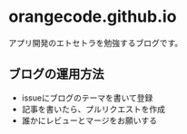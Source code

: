 # orangecode.github.io

アプリ開発のエトセトラを勉強するブログです。

## ブログの運用方法

- issueにブログのテーマを書いて登録
- 記事を書いたら、プルリクエストを作成
- 誰かにレビューとマージをお願いする

